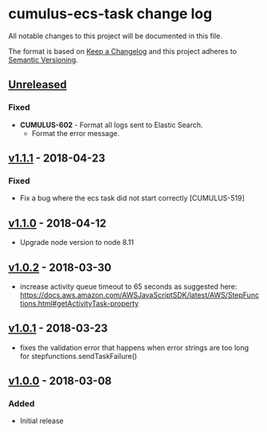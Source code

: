 # cumulus-ecs-task change log

All notable changes to this project will be documented in this file.

The format is based on [Keep a Changelog](http://keepachangelog.com/) and this project adheres to [Semantic Versioning](http://semver.org/).

## [Unreleased]
### Fixed
- **CUMULUS-602** - Format all logs sent to Elastic Search.
  - Format the error message.

## [v1.1.1] - 2018-04-23
### Fixed
- Fix a bug where the ecs task did not start correctly [CUMULUS-519] 

## [v1.1.0] - 2018-04-12
- Upgrade node version to node 8.11

## [v1.0.2] - 2018-03-30
- increase activity queue timeout to 65 seconds as suggested here: https://docs.aws.amazon.com/AWSJavaScriptSDK/latest/AWS/StepFunctions.html#getActivityTask-property

## [v1.0.1] - 2018-03-23
- fixes the validation error that happens when error strings are too long for stepfunctions.sendTaskFailure()

## [v1.0.0] - 2018-03-08

### Added
- Initial release

[Unreleased]: https://github.com/cumulus-nasa/cumulus-cumulus-ecs-task/compare/v1.0.2...HEAD
[v1.1.1]: https://github.com/cumulus-nasa/cumulus-cumulus-ecs-task/compare/v1.1.0...v1.1.1
[v1.1.0]: https://github.com/cumulus-nasa/cumulus-cumulus-ecs-task/compare/v1.0.2...v1.1.0
[v1.0.2]: https://github.com/cumulus-nasa/cumulus-cumulus-ecs-task/compare/v1.0.1...v1.0.2
[v1.0.1]: https://github.com/cumulus-nasa/cumulus-cumulus-ecs-task/compare/v1.0.0...v1.0.1
[v1.0.0]: https://github.com/cumulus-nasa/cumulus-ecs-task/tree/v1.0.0
